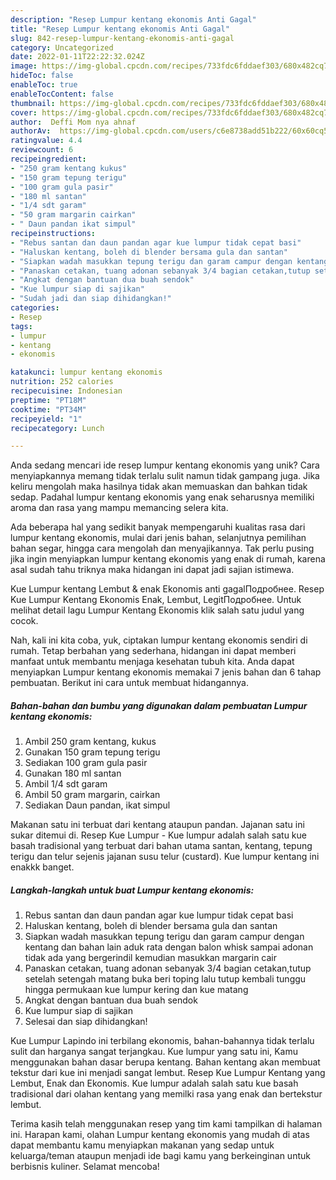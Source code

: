 ```yaml
---
description: "Resep Lumpur kentang ekonomis Anti Gagal"
title: "Resep Lumpur kentang ekonomis Anti Gagal"
slug: 842-resep-lumpur-kentang-ekonomis-anti-gagal
category: Uncategorized
date: 2022-01-11T22:22:32.024Z
image: https://img-global.cpcdn.com/recipes/733fdc6fddaef303/680x482cq70/lumpur-kentang-ekonomis-foto-resep-utama.jpg
hideToc: false
enableToc: true
enableTocContent: false
thumbnail: https://img-global.cpcdn.com/recipes/733fdc6fddaef303/680x482cq70/lumpur-kentang-ekonomis-foto-resep-utama.jpg
cover: https://img-global.cpcdn.com/recipes/733fdc6fddaef303/680x482cq70/lumpur-kentang-ekonomis-foto-resep-utama.jpg
author:  Deffi Mom nya ahnaf
authorAv:  https://img-global.cpcdn.com/users/c6e8738add51b222/60x60cq50/avatar.jpg
ratingvalue: 4.4
reviewcount: 6
recipeingredient:
- "250 gram kentang kukus"
- "150 gram tepung terigu"
- "100 gram gula pasir"
- "180 ml santan"
- "1/4 sdt garam"
- "50 gram margarin cairkan"
- " Daun pandan ikat simpul"
recipeinstructions:
- "Rebus santan dan daun pandan agar kue lumpur tidak cepat basi"
- "Haluskan kentang, boleh di blender bersama gula dan santan"
- "Siapkan wadah masukkan tepung terigu dan garam campur dengan kentang dan bahan lain aduk rata dengan balon whisk sampai adonan tidak ada yang bergerindil kemudian masukkan margarin cair"
- "Panaskan cetakan, tuang adonan sebanyak 3/4 bagian cetakan,tutup setelah setengah matang buka beri toping lalu tutup kembali tunggu hingga permukaan kue lumpur kering dan kue matang"
- "Angkat dengan bantuan dua buah sendok"
- "Kue lumpur siap di sajikan"
- "Sudah jadi dan siap dihidangkan!"
categories:
- Resep
tags:
- lumpur
- kentang
- ekonomis

katakunci: lumpur kentang ekonomis 
nutrition: 252 calories
recipecuisine: Indonesian
preptime: "PT18M"
cooktime: "PT34M"
recipeyield: "1"
recipecategory: Lunch

---
```



Anda sedang mencari ide resep lumpur kentang ekonomis yang unik? Cara menyiapkannya memang tidak terlalu sulit namun tidak gampang juga. Jika keliru mengolah maka hasilnya tidak akan memuaskan dan bahkan tidak sedap. Padahal lumpur kentang ekonomis yang enak seharusnya memiliki aroma dan rasa yang mampu memancing selera kita.


Ada beberapa hal yang sedikit banyak mempengaruhi kualitas rasa dari lumpur kentang ekonomis, mulai dari jenis bahan, selanjutnya pemilihan bahan segar, hingga cara mengolah dan menyajikannya. Tak perlu pusing jika ingin menyiapkan lumpur kentang ekonomis yang enak di rumah, karena asal sudah tahu triknya maka hidangan ini dapat jadi sajian istimewa.

Kue Lumpur kentang Lembut &amp; enak Ekonomis anti gagalПодробнее. Resep Kue Lumpur Kentang Ekonomis Enak, Lembut, LegitПодробнее. Untuk melihat detail lagu Lumpur Kentang Ekonomis klik salah satu judul yang cocok.


Nah, kali ini kita coba, yuk, ciptakan lumpur kentang ekonomis sendiri di rumah. Tetap berbahan yang sederhana, hidangan ini dapat memberi manfaat untuk membantu menjaga kesehatan tubuh kita. Anda dapat menyiapkan Lumpur kentang ekonomis memakai 7 jenis bahan dan 6 tahap pembuatan. Berikut ini cara untuk membuat hidangannya.

<!--inarticleads1-->

##### Bahan-bahan dan bumbu yang digunakan dalam pembuatan Lumpur kentang ekonomis:

1. Ambil 250 gram kentang, kukus
1. Gunakan 150 gram tepung terigu
1. Sediakan 100 gram gula pasir
1. Gunakan 180 ml santan
1. Ambil 1/4 sdt garam
1. Ambil 50 gram margarin, cairkan
1. Sediakan  Daun pandan, ikat simpul


Makanan satu ini terbuat dari kentang ataupun pandan. Jajanan satu ini sukar ditemui di. Resep Kue Lumpur - Kue lumpur adalah salah satu kue basah tradisional yang terbuat dari bahan utama santan, kentang, tepung terigu dan telur sejenis jajanan susu telur (custard). Kue lumpur kentang ini enakkk banget. 

<!--inarticleads2-->

##### Langkah-langkah untuk buat Lumpur kentang ekonomis:

1. Rebus santan dan daun pandan agar kue lumpur tidak cepat basi
1. Haluskan kentang, boleh di blender bersama gula dan santan
1. Siapkan wadah masukkan tepung terigu dan garam campur dengan kentang dan bahan lain aduk rata dengan balon whisk sampai adonan tidak ada yang bergerindil kemudian masukkan margarin cair
1. Panaskan cetakan, tuang adonan sebanyak 3/4 bagian cetakan,tutup setelah setengah matang buka beri toping lalu tutup kembali tunggu hingga permukaan kue lumpur kering dan kue matang
1. Angkat dengan bantuan dua buah sendok
1. Kue lumpur siap di sajikan
1. Selesai dan siap dihidangkan!

Kue Lumpur Lapindo ini terbilang ekonomis, bahan-bahannya tidak terlalu sulit dan harganya sangat terjangkau. Kue lumpur yang satu ini, Kamu menggunakan bahan dasar berupa kentang. Bahan kentang akan membuat tekstur dari kue ini menjadi sangat lembut. Resep Kue Lumpur Kentang yang Lembut, Enak dan Ekonomis. Kue lumpur adalah salah satu kue basah tradisional dari olahan kentang yang memilki rasa yang enak dan bertekstur lembut. 

Terima kasih telah menggunakan resep yang tim kami tampilkan di halaman ini. Harapan kami, olahan Lumpur kentang ekonomis yang mudah di atas dapat membantu kamu menyiapkan makanan yang sedap untuk keluarga/teman ataupun menjadi ide bagi kamu yang berkeinginan untuk berbisnis kuliner. Selamat mencoba!

